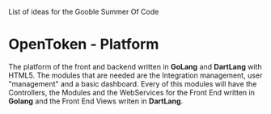 List of ideas for the Gooble Summer Of Code

OpenToken - Platform
=

The platform of the front and backend written in __GoLang__ and __DartLang__ with HTML5. The modules that are needed are the Integration management, user "management" and a basic dashboard. Every of this modules will have the Controllers, the Modules and the WebServices for the Front End written in __Golang__ and the Front End Views writen in __DartLang__.
